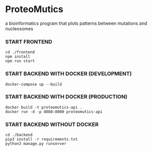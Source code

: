# ProteoMutics
a bioinformatics program that plots patterns between mutations and nucleosomes

### START FRONTEND ###

```
cd ./frontend
npm install
npm run start
```
### START BACKEND WITH DOCKER (DEVELOPMENT) ###
```
docker-compose up --build
```
### START BACKEND WITH DOCKER (PRODUCTION) ###
```
docker build -t proteomutics-api .
docker run -d -p 8080:8000 proteomutics-api
```
### START BACKEND WITHOUT DOCKER ###
```
cd ./backend
pip3 install -r requirements.txt
python3 manage.py runserver
```
